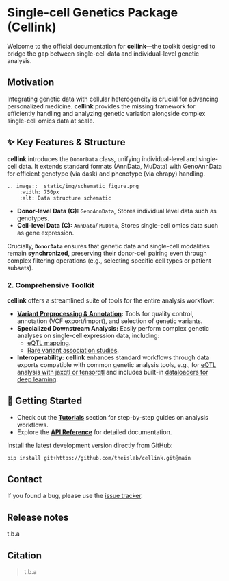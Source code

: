 # Single-cell Genetics Package (Cellink)

<!-- TODO comment back in once package is public -->
<!-- [![Tests][badge-tests]][tests]

<!-- [badge-tests]: https://img.shields.io/github/actions/workflow/status/theislab/Single-cell Genetics (Cellink)/test.yaml?branch=main -->
<!-- [![Documentation][badge-docs]][documentation]  -->
<!-- [badge-docs]: https://cellink-docs.readthedocs.io/  -->


Welcome to the official documentation for **cellink**—the toolkit designed to bridge the gap between single-cell data and individual-level genetic analysis.

## Motivation

Integrating genetic data with cellular heterogeneity is crucial for advancing personalized medicine. **cellink** provides the missing framework for efficiently handling and analyzing genetic variation alongside complex single-cell omics data at scale.

## ✨ Key Features & Structure

**cellink** introduces the `DonorData` class, unifying individual-level and single-cell data. It extends standard formats (AnnData, MuData) with GenoAnnData for efficient genotype (via dask) and phenotype (via ehrapy) handling.

```{eval-rst}
.. image:: _static/img/schematic_figure.png
    :width: 750px
    :alt: Data structure schematic
```

- **Donor-level Data (G):** `GenoAnnData`, Stores individual level data such as genotypes.
- **Cell-level Data (C):** `AnnData`/ `MuData`, Stores single-cell omics data such as gene expression.

Crucially, **`DonorData`** ensures that genetic data and single-cell modalities remain **synchronized**, preserving their donor-cell pairing even through complex filtering operations (e.g., selecting specific cell types or patient subsets).

### 2. Comprehensive Toolkit

**cellink** offers a streamlined suite of tools for the entire analysis workflow:

- **[Variant Preprocessing & Annotation](https://cellink-docs.readthedocs.io/en/latest/tutorials/explore_annotations.html):** Tools for quality control, annotation (VCF export/import), and selection of genetic variants.
- **Specialized Downstream Analysis:** Easily perform complex genetic analyses on single-cell expression data, including:
    - [eQTL mapping](https://cellink-docs.readthedocs.io/en/latest/tutorials/pseudobulk_eqtl.html).
          <!-- * Colocalization analysis with established disease loci. -->
    - [Rare variant association studies]([tutorials/burden_testing.ipynb](https://cellink-docs.readthedocs.io/en/latest/tutorials/burden_testing.html)).
- **Interoperability:** **cellink** enhances standard workflows through data exports compatible with common genetic analysis tools, e.g., for [eQTL analysis with jaxqtl or tensorqtl](https://cellink-docs.readthedocs.io/en/latest/tutorials/pseudobulk_eqtl_jaxqtl_tensorqtl.html) and includes built-in [dataloaders for deep learning](https://cellink-docs.readthedocs.io/en/latest/tutorials/run_dataloader.html).

## 🚀 Getting Started

- Check out the **[Tutorials](https://cellink-docs.readthedocs.io/en/latest/tutorials/index.html)** section for step-by-step guides on analysis workflows.
- Explore the **[API Reference](https://cellink-docs.readthedocs.io/en/latest/api/index.html)** for detailed documentation.

Install the latest development version directly from GitHub:

```bash
pip install git+https://github.com/theislab/cellink.git@main
```

## Contact

<!-- For questions and help requests, you can reach out in the [scverse discourse][]. -->

If you found a bug, please use the [issue tracker](https://github.com/theislab/cellink/issues).

## Release notes

t.b.a

<!-- See the [changelog][]. -->

## Citation

> t.b.a

[mambaforge]: https://github.com/conda-forge/miniforge#mambaforge
[scverse discourse]: https://discourse.scverse.org/
[issue tracker]: https://github.com/theislab/cellink/issues

<!-- [tests]: https://github.com/theislab/cellink/actions/workflows/test.yml
[documentation]: https://Single-cell Genetics (Cellink).readthedocs.io
[changelog]: https://Single-cell Genetics (Cellink).readthedocs.io/en/latest/changelog.html
[api documentation]: https://Single-cell Genetics (Cellink).readthedocs.io/en/latest/api.html
[pypi]: https://pypi.org/project/Single-cell Genetics (Cellink) -->
